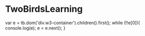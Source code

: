 # TwoBirdsLearning

var e = tb.dom('div.w3-container').children().first();
while (!!e[0]){
	console.log(e);
	e = e.next();
}
